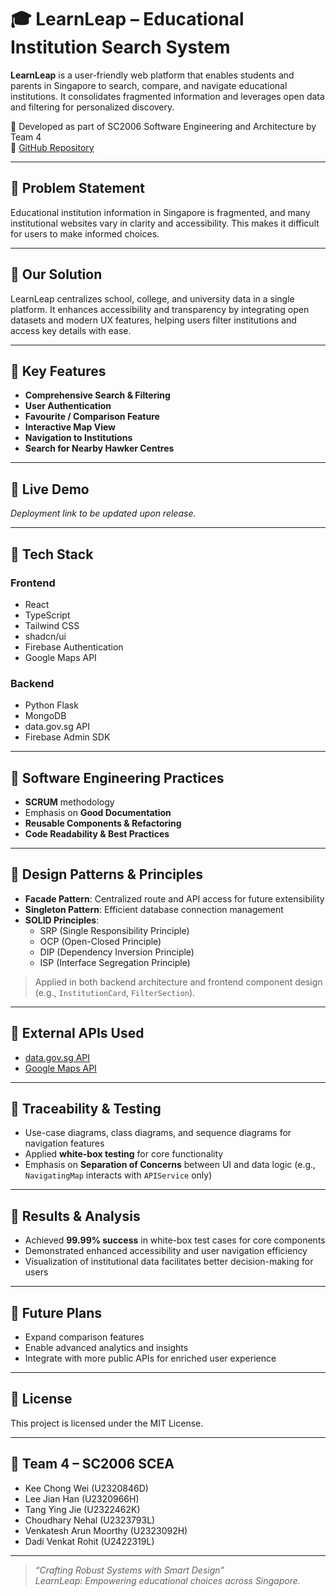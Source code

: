  # 🎓 LearnLeap – Educational Institution Search System

**LearnLeap** is a user-friendly web platform that enables students and parents in Singapore to search, compare, and navigate educational institutions. It consolidates fragmented information and leverages open data and filtering for personalized discovery.

📌 Developed as part of SC2006 Software Engineering and Architecture by Team 4  
🔗 [GitHub Repository](https://github.com/softwarelab3/2006-SCEA-I4)

---

## 📌 Problem Statement

Educational institution information in Singapore is fragmented, and many institutional websites vary in clarity and accessibility. This makes it difficult for users to make informed choices.

---

## 📌 Our Solution

LearnLeap centralizes school, college, and university data in a single platform. It enhances accessibility and transparency by integrating open datasets and modern UX features, helping users filter institutions and access key details with ease.

---

## 📌 Key Features

-  **Comprehensive Search & Filtering**
-  **User Authentication**
-  **Favourite / Comparison Feature**
-  **Interactive Map View**
-  **Navigation to Institutions**
-  **Search for Nearby Hawker Centres**

---

## 📌 Live Demo

_Deployment link to be updated upon release._

---

## 📌 Tech Stack

### Frontend
- React
- TypeScript
- Tailwind CSS
- shadcn/ui
- Firebase Authentication
- Google Maps API

### Backend
- Python Flask
- MongoDB
- data.gov.sg API
- Firebase Admin SDK

---

## 📌 Software Engineering Practices

-  **SCRUM** methodology
-  Emphasis on **Good Documentation**
-  **Reusable Components & Refactoring**
-  **Code Readability & Best Practices**

---

## 📌 Design Patterns & Principles

- **Facade Pattern**: Centralized route and API access for future extensibility
- **Singleton Pattern**: Efficient database connection management
- **SOLID Principles**:
  - SRP (Single Responsibility Principle)
  - OCP (Open-Closed Principle)
  - DIP (Dependency Inversion Principle)
  - ISP (Interface Segregation Principle)

> Applied in both backend architecture and frontend component design (e.g., `InstitutionCard`, `FilterSection`).

---

## 🔗 External APIs Used

- [data.gov.sg API](https://data.gov.sg)
- [Google Maps API](https://developers.google.com/maps)

---

## 📌 Traceability & Testing

- Use-case diagrams, class diagrams, and sequence diagrams for navigation features
- Applied **white-box testing** for core functionality
- Emphasis on **Separation of Concerns** between UI and data logic (e.g., `NavigatingMap` interacts with `APIService` only)

---

## 📌 Results & Analysis

- Achieved **99.99% success** in white-box test cases for core components
- Demonstrated enhanced accessibility and user navigation efficiency
- Visualization of institutional data facilitates better decision-making for users

---

## 📌 Future Plans

- Expand comparison features
- Enable advanced analytics and insights
- Integrate with more public APIs for enriched user experience

---

## 📌 License

This project is licensed under the MIT License.

---

## 📌 Team 4 – SC2006 SCEA

- Kee Chong Wei (U2320846D)  
- Lee Jian Han (U2320966H)  
- Tang Ying Jie (U2322462K)  
- Choudhary Nehal (U2323793L)  
- Venkatesh Arun Moorthy (U2323092H)  
- Dadi Venkat Rohit (U2422319L)  

---

>  _“Crafting Robust Systems with Smart Design”_  
> _LearnLeap: Empowering educational choices across Singapore._
